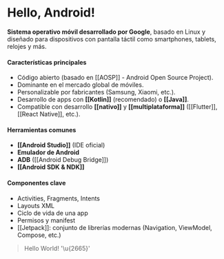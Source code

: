 # Hello, Android!

**Sistema operativo móvil desarrollado por Google**, basado en Linux y diseñado para dispositivos con pantalla táctil como smartphones, tablets, relojes y más.

#### Características principales

- Código abierto (basado en [[AOSP]] - Android Open Source Project).
- Dominante en el mercado global de móviles.
- Personalizable por fabricantes (Samsung, Xiaomi, etc.).
- Desarrollo de apps con **[[Kotlin]]** (recomendado) o **[[Java]]**.
- Compatible con desarrollo **[[nativo]]** y **[[multiplataforma]]** ([[Flutter]], [[React Native]], etc.).

#### Herramientas comunes

- **[[Android Studio]]** (IDE oficial)
- **Emulador de Android**
- **ADB** ([[Android Debug Bridge]])
- **[[Android SDK & NDK]]**

#### Componentes clave

- Activities, Fragments, Intents
- Layouts XML
- Ciclo de vida de una app
- Permisos y manifest
- [[Jetpack]]: conjunto de librerías modernas (Navigation, ViewModel, Compose, etc.)

> Hello World! '\u{2665}'